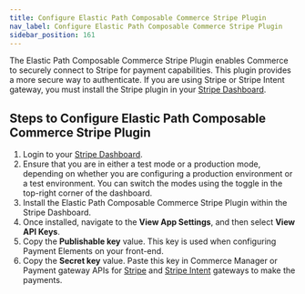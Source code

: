 ```yaml
---
title: Configure Elastic Path Composable Commerce Stripe Plugin
nav_label: Configure Elastic Path Composable Commerce Stripe Plugin
sidebar_position: 161
---
```


The Elastic Path Composable Commerce Stripe Plugin enables Commerce to securely connect to Stripe for payment capabilities. This plugin provides a more secure way to authenticate. If you are using Stripe or Stripe Intent gateway, you must install the Stripe plugin in your [Stripe Dashboard](https://dashboard.stripe.com/login).

## Steps to Configure Elastic Path Composable Commerce Stripe Plugin

1. Login to your [Stripe Dashboard](https://dashboard.stripe.com/login).
2. Ensure that you are in either a test mode or a production mode, depending on whether you are configuring a production environment or a test environment. You can switch the modes using the toggle in the top-right corner of the dashboard.
3. Install the Elastic Path Composable Commerce Stripe Plugin within the Stripe Dashboard.
4. Once installed, navigate to the **View App Settings**, and then select **View API Keys**.
5. Copy the **Publishable key** value. This key is used when configuring Payment Elements on your front-end.
6. Copy the **Secret key** value. Paste this key in Commerce Manager or Payment gateway APIs for [Stripe](/docs/commerce-manager/payments/configure-other-payment-gateways#enabling-stripe) and [Stripe Intent](/docs/commerce-manager/payments/configure-other-payment-gateways#enabling-stripe-payment-intents) gateways to make the payments.